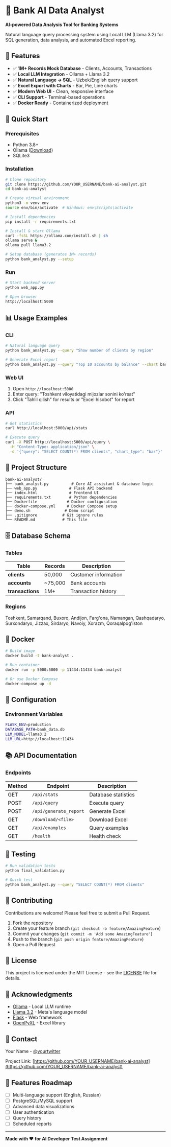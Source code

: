 # 🏦 Bank AI Data Analyst

**AI-powered Data Analysis Tool for Banking Systems**

Natural language query processing system using Local LLM (Llama 3.2) for SQL generation, data analysis, and automated Excel reporting.

## 🌟 Features

- ✅ **1M+ Records Mock Database** - Clients, Accounts, Transactions
- ✅ **Local LLM Integration** - Ollama + Llama 3.2
- ✅ **Natural Language → SQL** - Uzbek/English query support
- ✅ **Excel Export with Charts** - Bar, Pie, Line charts
- ✅ **Modern Web UI** - Clean, responsive interface
- ✅ **CLI Support** - Terminal-based operations
- ✅ **Docker Ready** - Containerized deployment

## 🚀 Quick Start

### Prerequisites

- Python 3.8+
- Ollama ([Download](https://ollama.com/download))
- SQLite3

### Installation

```bash
# Clone repository
git clone https://github.com/YOUR_USERNAME/bank-ai-analyst.git
cd bank-ai-analyst

# Create virtual environment
python3 -m venv env
source env/bin/activate  # Windows: env\Scripts\activate

# Install dependencies
pip install -r requirements.txt

# Install & start Ollama
curl -fsSL https://ollama.com/install.sh | sh
ollama serve &
ollama pull llama3.2

# Setup database (generates 1M+ records)
python bank_analyst.py --setup
```

### Run

```bash
# Start backend server
python web_app.py

# Open browser
http://localhost:5000
```

## 📊 Usage Examples

### CLI

```bash
# Natural language query
python bank_analyst.py --query "Show number of clients by region"

# Generate Excel report
python bank_analyst.py --query "Top 10 accounts by balance" --chart bar
```

### Web UI

1. Open `http://localhost:5000`
2. Enter query: "Toshkent viloyatidagi mijozlar sonini ko'rsat"
3. Click "Tahlil qilish" for results or "Excel hisobot" for report

### API

```bash
# Get statistics
curl http://localhost:5000/api/stats

# Execute query
curl -X POST http://localhost:5000/api/query \
  -H "Content-Type: application/json" \
  -d '{"query": "SELECT COUNT(*) FROM clients", "chart_type": "bar"}'
```

## 📁 Project Structure

```
bank-ai-analyst/
├── bank_analyst.py          # Core AI assistant & database logic
├── web_app.py              # Flask API backend
├── index.html              # Frontend UI
├── requirements.txt        # Python dependencies
├── Dockerfile             # Docker configuration
├── docker-compose.yml     # Docker Compose setup
├── demo.sh               # Demo script
├── .gitignore           # Git ignore rules
└── README.md            # This file
```

## 🗄️ Database Schema

### Tables

| Table | Records | Description |
|-------|---------|-------------|
| **clients** | 50,000 | Customer information |
| **accounts** | ~75,000 | Bank accounts |
| **transactions** | 1M+ | Transaction history |

### Regions

Toshkent, Samarqand, Buxoro, Andijon, Farg'ona, Namangan, Qashqadaryo, Surxondaryo, Jizzax, Sirdaryo, Navoiy, Xorazm, Qoraqalpog'iston

## 🐳 Docker

```bash
# Build image
docker build -t bank-analyst .

# Run container
docker run -p 5000:5000 -p 11434:11434 bank-analyst

# Or use Docker Compose
docker-compose up -d
```

## 🔧 Configuration

### Environment Variables

```bash
FLASK_ENV=production
DATABASE_PATH=bank_data.db
LLM_MODEL=llama3.2
LLM_URL=http://localhost:11434
```

## 📚 API Documentation

### Endpoints

| Method | Endpoint | Description |
|--------|----------|-------------|
| GET | `/api/stats` | Database statistics |
| POST | `/api/query` | Execute query |
| POST | `/api/generate_report` | Generate Excel |
| GET | `/download/<file>` | Download Excel |
| GET | `/api/examples` | Query examples |
| GET | `/health` | Health check |

## 🧪 Testing

```bash
# Run validation tests
python final_validation.py

# Quick test
python bank_analyst.py --query "SELECT COUNT(*) FROM clients"
```

## 🤝 Contributing

Contributions are welcome! Please feel free to submit a Pull Request.

1. Fork the repository
2. Create your feature branch (`git checkout -b feature/AmazingFeature`)
3. Commit your changes (`git commit -m 'Add some AmazingFeature'`)
4. Push to the branch (`git push origin feature/AmazingFeature`)
5. Open a Pull Request

## 📝 License

This project is licensed under the MIT License - see the [LICENSE](LICENSE) file for details.

## 🙏 Acknowledgments

- [Ollama](https://ollama.com) - Local LLM runtime
- [Llama 3.2](https://ai.meta.com/llama/) - Meta's language model
- [Flask](https://flask.palletsprojects.com/) - Web framework
- [OpenPyXL](https://openpyxl.readthedocs.io/) - Excel library

## 📧 Contact

Your Name - [@yourtwitter](https://twitter.com/yourtwitter)

Project Link: [https://github.com/YOUR_USERNAME/bank-ai-analyst](https://github.com/YOUR_USERNAME/bank-ai-analyst)

## 🎯 Features Roadmap

- [ ] Multi-language support (English, Russian)
- [ ] PostgreSQL/MySQL support
- [ ] Advanced data visualizations
- [ ] User authentication
- [ ] Query history
- [ ] Scheduled reports

---

**Made with ❤️ for AI Developer Test Assignment**
